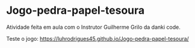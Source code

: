 # Jogo-pedra-papel-tesoura

Atividade feita em aula com o Instrutor Guilherme Grilo da danki code.

Teste o jogo: https://luhrodrigues45.github.io/Jogo-pedra-papel-tesoura/
